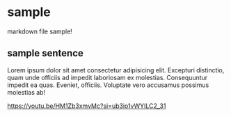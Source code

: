 # sample

markdown file sample!

## sample sentence

Lorem ipsum dolor sit amet consectetur adipisicing elit. Excepturi distinctio, quam unde officiis ad impedit laboriosam ex molestias. Consequuntur impedit ea quas. Eveniet, officiis. Voluptate vero accusamus possimus molestias ab!

<https://youtu.be/HM1Zb3xmvMc?si=ub3io1vWYILC2_31>
